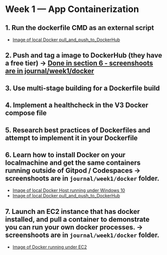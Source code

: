 # Week 1 — App Containerization

## 1. Run the dockerfile CMD as an external script
- [Image of local Docker pull_and_push_to_DockerHub](week1/docker/screen3_executing_shell_script.PNG)

## 2. Push and tag a image to DockerHub (they have a free tier) -> [Done in section 6 - screenshoots are in journal/week1/docker]()

## 3. Use multi-stage building for a Dockerfile build

## 4. Implement a healthcheck in the V3 Docker compose file

## 5. Research best practices of Dockerfiles and attempt to implement it in your Dockerfile

## 6. Learn how to install Docker on your localmachine and get the same containers running outside of Gitpod / Codespaces -> screenshoots are in `journal/week1/docker` folder.
- [Image of local Docker Host running under Windows 10](week1/docker/screen01_local_docker_images.PNG)
- [Image of local Docker pull_and_push_to_DockerHub](week1/docker/screen02_local_docker_operations.PNG)

## 7. Launch an EC2 instance that has docker installed, and pull a container to demonstrate you can run your own docker processes. -> screenshoots are in `journal/week1/docker` folder.
- [Image of Docker running under EC2](week1/docker/screen03_docker_running_under_EC2.PNG)
